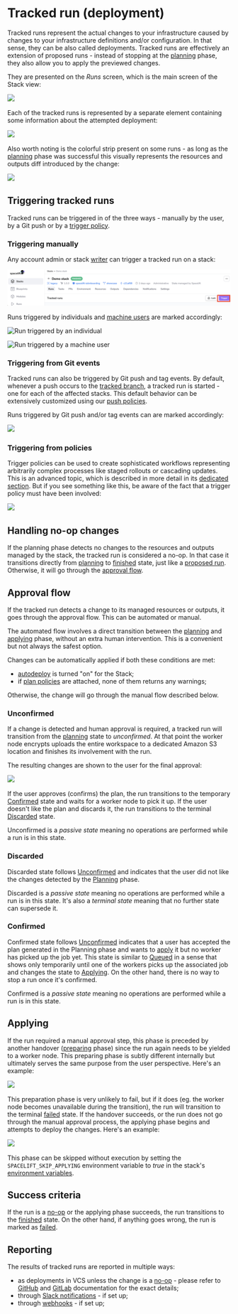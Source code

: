 # Tracked run (deployment)

Tracked runs represent the actual changes to your infrastructure caused by changes to your infrastructure definitions and/or configuration. In that sense, they can be also called deployments. Tracked runs are effectively an extension of proposed runs - instead of stopping at the [planning](proposed.md#planning) phase, they also allow you to apply the previewed changes.

They are presented on the _Runs_ screen, which is the main screen of the Stack view:

![](../../assets/screenshots/Runs_·_Vendor_Releases_Watcher.png)

Each of the tracked runs is represented by a separate element containing some information about the attempted deployment:

![](<../../assets/screenshots/Runs_·_Vendor_Releases_Watcher (1).png>)

Also worth noting is the colorful strip present on some runs - as long as the [planning](proposed.md#planning) phase was successful this visually represents the resources and outputs diff introduced by the change:

![](../../assets/screenshots/Runs_·_prod-infra-ireland.png)

## Triggering tracked runs

Tracked runs can be triggered in of the three ways - manually by the user, by a Git push or by a [trigger policy](../policy/trigger-policy.md).

### Triggering manually

Any account admin or stack [writer](../policy/stack-access-policy.md) can trigger a tracked run on a stack:

![](../../assets/screenshots/triggerrunsc.png)

Runs triggered by individuals and [machine users](../../integrations/api.md#api-key-management) are marked accordingly:

![Run triggered by an individual](../../assets/screenshots/Runs_·_Terraform_starter.png)

![Run triggered by a machine user](../../assets/screenshots/Runs_·_Datadog_Synthetics__prod_.png)

### Triggering from Git events

Tracked runs can also be triggered by Git push and tag events. By default, whenever a push occurs to the [tracked branch](../stack/stack-settings.md#repository-and-branch), a tracked run is started - one for each of the affected stacks. This default behavior can be extensively customized using our [push policies](../policy/git-push-policy.md).

Runs triggered by Git push and/or tag events can are marked accordingly:

![](<../../assets/screenshots/Runs_·_Vendor_Releases_Watcher (2).png>)

### Triggering from policies

Trigger policies can be used to create sophisticated workflows representing arbitrarily complex processes like staged rollouts or cascading updates. This is an advanced topic, which is described in more detail in its [dedicated section](../policy/trigger-policy.md). But if you see something like this, be aware of the fact that a trigger policy must have been involved:

![](../../assets/screenshots/Runs_·_Managed_stack.png)

## Handling no-op changes

If the planning phase detects no changes to the resources and outputs managed by the stack, the tracked run is considered a no-op. In that case it transitions directly from [planning](proposed.md#planning) to [finished](./README.md#finished) state, just like a [proposed run](proposed.md). Otherwise, it will go through the [approval flow](tracked.md#approval-flow).

## Approval flow

If the tracked run detects a change to its managed resources or outputs, it goes through the approval flow. This can be automated or manual.

The automated flow involves a direct transition between the [planning](proposed.md#planning) and [applying](tracked.md#applying) phase, without an extra human intervention. This is a convenient but not always the safest option.

Changes can be automatically applied if both these conditions are met:

- [autodeploy](../stack/stack-settings.md#autodeploy) is turned "on" for the Stack;
- if [plan policies](../policy/terraform-plan-policy.md) are attached, none of them returns any warnings;

Otherwise, the change will go through the manual flow described below.

### Unconfirmed

If a change is detected and human approval is required, a tracked run will transition from the [planning](proposed.md#planning) state to _unconfirmed_. At that point the worker node encrypts uploads the entire workspace to a dedicated Amazon S3 location and finishes its involvement with the run.

The resulting changes are shown to the user for the final approval:

![](../../assets/screenshots/01DTD3GK6HARX0ZD0Z2RDM5KGD_·_End-to-end_testing.png)

If the user approves (confirms) the plan, the run transitions to the temporary [Confirmed](tracked.md#confirmed) state and waits for a worker node to pick it up. If the user doesn't like the plan and discards it, the run transitions to the terminal [Discarded](tracked.md#discarded) state.

Unconfirmed is a _passive state_ meaning no operations are performed while a run is in this state.

### Discarded

Discarded state follows [Unconfirmed](tracked.md#unconfirmed) and indicates that the user did not like the changes detected by the [Planning](proposed.md#planning) phase.

Discarded is a _passive state_ meaning no operations are performed while a run is in this state. It's also a _terminal state_ meaning that no further state can supersede it.

### Confirmed

Confirmed state follows [Unconfirmed](tracked.md#unconfirmed) indicates that a user has accepted the plan generated in the Planning phase and wants to [apply](tracked.md#applying) it but no worker has picked up the job yet. This state is similar to [Queued](./README.md#queued) in a sense that shows only temporarily until one of the workers picks up the associated job and changes the state to [Applying](#applying). On the other hand, there is no way to stop a run once it's confirmed.

Confirmed is a _passive state_ meaning no operations are performed while a run is in this state.

## Applying

If the run required a manual approval step, this phase is preceded by another handover ([preparing](./README.md#preparing) phase) since the run again needs to be yielded to a worker node. This preparing phase is subtly different internally but ultimately serves the same purpose from the user perspective. Here's an example:

![](../../assets/screenshots/Retract_the_test_·_Datadog_Pulumi.png)

This preparation phase is very unlikely to fail, but if it does (eg. the worker node becomes unavailable during the transition), the run will transition to the terminal [failed](./README.md#failed) state. If the handover succeeds, or the run does not go through the manual approval process, the applying phase begins and attempts to deploy the changes. Here's an example:

![](../../assets/screenshots/Use_config_for_target_repo__·_Vendor_Releases_Watcher.png)

This phase can be skipped without execution by setting the `SPACELIFT_SKIP_APPLYING` environment variable to _true_ in the stack's [environment variables](../stack/stack-settings.md#environment-variables).

## Success criteria

If the run is a [no-op](tracked.md#handling-no-op-changes) or the applying phase succeeds, the run transitions to the [finished](./README.md#finished) state. On the other hand, if anything goes wrong, the run is marked as [failed](./README.md#failed).

## Reporting

The results of tracked runs are reported in multiple ways:

- as deployments in VCS unless the change is a [no-op](tracked.md#handling-no-op-changes) - please refer to [GitHub](../../integrations/source-control/github.md) and [GitLab](../../integrations/source-control/gitlab.md) documentation for the exact details;
- through [Slack notifications](../../integrations/chatops/slack.md) - if set up;
- through [webhooks](../../integrations/webhooks.md) - if set up;
